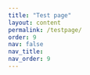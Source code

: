 ```yaml
---
title: "Test page"
layout: content
permalink: /testpage/
order: 9
nav: false
nav_title: 
nav_order: 9
---
```


